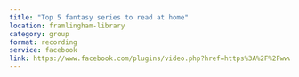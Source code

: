 ```yaml
---
title: "Top 5 fantasy series to read at home"
location: framlingham-library
category: group
format: recording
service: facebook
link: https://www.facebook.com/plugins/video.php?href=https%3A%2F%2Fwww.facebook.com%2FFramlinghamlibrary%2Fvideos%2F1111178515912309%2F&show_text=0&width=560
---
```

